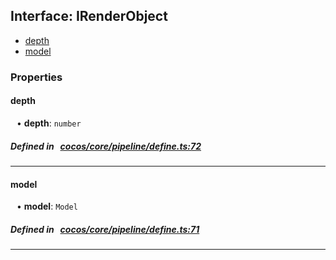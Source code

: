 ## Interface: IRenderObject

- [depth](#depth)
- [model](#model)

### Properties

#### depth

<div style="margin-left: 10px;">


• **depth**: ``number``

</div>


##### Defined in &nbsp;   [cocos/core/pipeline/define.ts:72](https://github.com/cocos-creator/engine/blob/c7bf6b8a9/cocos/core/pipeline/define.ts#L72)&nbsp;

___
#### model

<div style="margin-left: 10px;">


• **model**: ``Model``

</div>


##### Defined in &nbsp;   [cocos/core/pipeline/define.ts:71](https://github.com/cocos-creator/engine/blob/c7bf6b8a9/cocos/core/pipeline/define.ts#L71)&nbsp;

___
